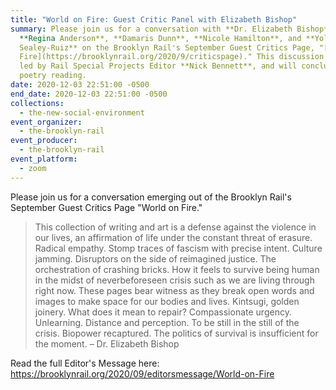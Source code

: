 ```yaml
---
title: "World on Fire: Guest Critic Panel with Elizabeth Bishop"
summary: Please join us for a conversation with **Dr. Elizabeth Bishop**,
  **Regina Anderson**, **Damaris Dunn**, **Nicole Hamilton**, and **Yolanda
  Sealey-Ruiz** on the Brooklyn Rail's September Guest Critics Page, "[World on
  Fire](https://brooklynrail.org/2020/9/criticspage)." This discussion will be
  led by Rail Special Projects Editor **Nick Bennett**, and will conclude with a
  poetry reading.
date: 2020-12-03 22:51:00 -0500
end_date: 2020-12-03 22:51:00 -0500
collections:
  - the-new-social-environment
event_organizer:
  - the-brooklyn-rail
event_producer:
  - the-brooklyn-rail
event_platform:
  - zoom
---
```

Please join us for a conversation emerging out of the Brooklyn Rail's September Guest Critics Page "World on Fire."

> This collection of writing and art is a defense against the violence in our lives, an affirmation of life under the constant threat of erasure. Radical empathy. Stomp traces of fascism with precise intent. Culture jamming. Disruptors on the side of reimagined justice. The orchestration of crashing bricks. How it feels to survive being human in the midst of neverbeforeseen crisis such as we are living through right now. These pages bear witness as they break open words and images to make space for our bodies and lives. Kintsugi, golden joinery. What does it mean to repair? Compassionate urgency. Unlearning. Distance and perception. To be still in the still of the crisis. Biopower recaptured. The politics of survival is insufficient for the moment. – Dr. Elizabeth Bishop

Read the full Editor's Message here: <https://brooklynrail.org/2020/09/editorsmessage/World-on-Fire>